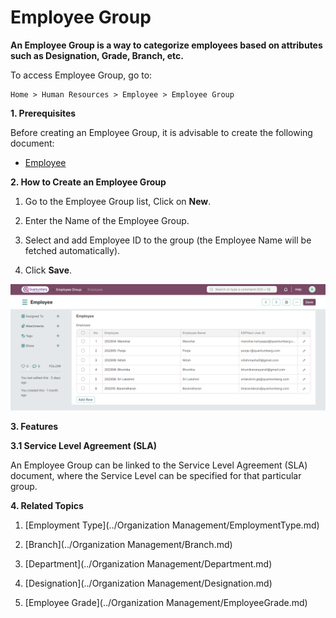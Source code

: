 # Employee Group

**An Employee Group is a way to categorize employees based on attributes such as Designation, Grade, Branch, etc.**

To access Employee Group, go to:

    Home > Human Resources > Employee > Employee Group

**1. Prerequisites**

Before creating an Employee Group, it is advisable to create the following document:

* [Employee](../Organization%20Management/Employee.md)

**2. How to Create an Employee Group**

1. Go to the Employee Group list, Click on **New**.

2. Enter the Name of the Employee Group.

3. Select and add Employee ID to the group (the Employee Name will be fetched automatically).

4. Click **Save**.

![EmployeeGroup](../images/EmployeeGroup.png)

**3. Features**

**3.1 Service Level Agreement (SLA)**

An Employee Group can be linked to the Service Level Agreement (SLA) document, where the Service Level can be specified for that particular group.

**4. Related Topics**

1. [Employment Type](../Organization Management/EmploymentType.md)

2. [Branch](../Organization Management/Branch.md)

3. [Department](../Organization Management/Department.md)

4. [Designation](../Organization Management/Designation.md)

5. [Employee Grade](../Organization Management/EmployeeGrade.md)